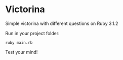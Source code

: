 # Victorina
Simple victorina with different questions on Ruby 3.1.2

Run in your project folder:
```
ruby main.rb
```

Test your mind!
